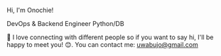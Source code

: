 Hi, I'm Onochie!

DevOps & Backend Engineer Python/DB


 
:busts_in_silhouette: I love connecting with different people so if you want to say hi, I'll be happy to meet you! 😊. You can contact me: uwabujo@gmail.com

